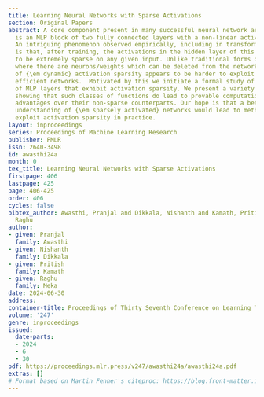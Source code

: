 ```yaml
---
title: Learning Neural Networks with Sparse Activations
section: Original Papers
abstract: A core component present in many successful neural network architectures,
  is an MLP block of two fully connected layers with a non-linear activation in between.
  An intriguing phenomenon observed empirically, including in transformer architectures,
  is that, after training, the activations in the hidden layer of this MLP block tend
  to be extremely sparse on any given input. Unlike traditional forms of sparsity,
  where there are neurons/weights which can be deleted from the network, this form
  of {\em dynamic} activation sparsity appears to be harder to exploit to get more
  efficient networks.  Motivated by this we initiate a formal study of PAC learnability
  of MLP layers that exhibit activation sparsity. We present a variety of results
  showing that such classes of functions do lead to provable computational and statistical
  advantages over their non-sparse counterparts. Our hope is that a better theoretical
  understanding of {\em sparsely activated} networks would lead to methods that can
  exploit activation sparsity in practice.
layout: inproceedings
series: Proceedings of Machine Learning Research
publisher: PMLR
issn: 2640-3498
id: awasthi24a
month: 0
tex_title: Learning Neural Networks with Sparse Activations
firstpage: 406
lastpage: 425
page: 406-425
order: 406
cycles: false
bibtex_author: Awasthi, Pranjal and Dikkala, Nishanth and Kamath, Pritish and Meka,
  Raghu
author:
- given: Pranjal
  family: Awasthi
- given: Nishanth
  family: Dikkala
- given: Pritish
  family: Kamath
- given: Raghu
  family: Meka
date: 2024-06-30
address:
container-title: Proceedings of Thirty Seventh Conference on Learning Theory
volume: '247'
genre: inproceedings
issued:
  date-parts:
  - 2024
  - 6
  - 30
pdf: https://proceedings.mlr.press/v247/awasthi24a/awasthi24a.pdf
extras: []
# Format based on Martin Fenner's citeproc: https://blog.front-matter.io/posts/citeproc-yaml-for-bibliographies/
---
```

